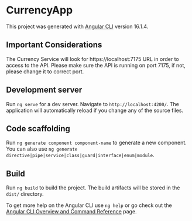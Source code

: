 # CurrencyApp

This project was generated with [Angular CLI](https://github.com/angular/angular-cli) version 16.1.4.

## Important Considerations
The Currency Service will look for https://localhost:7175 URL in order to access to the API. Please make sure the API is running on port 7175, if not, please change it to correct port.

## Development server

Run `ng serve` for a dev server. Navigate to `http://localhost:4200/`. The application will automatically reload if you change any of the source files.

## Code scaffolding

Run `ng generate component component-name` to generate a new component. You can also use `ng generate directive|pipe|service|class|guard|interface|enum|module`.

## Build

Run `ng build` to build the project. The build artifacts will be stored in the `dist/` directory.

To get more help on the Angular CLI use `ng help` or go check out the [Angular CLI Overview and Command Reference](https://angular.io/cli) page.
